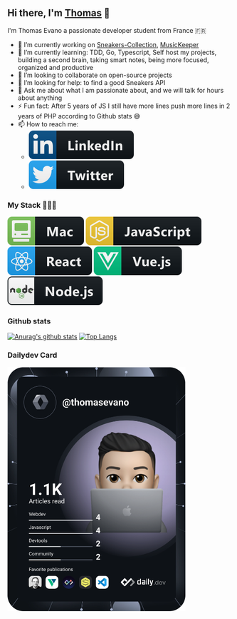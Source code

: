 ## Hi there, I'm [Thomas](https://thomasevano.fr) 👋

I'm Thomas Evano a passionate developer student from France :fr:

- 🔭 I’m currently working on [Sneakers-Collection](https://github.com/Thomasevano/sneakers-collection), [MusicKeeper](https://github.com/Thomasevano/musickeeper)
- 🌱 I’m currently learning: TDD, Go, Typescript, Self host my projects, building a second brain, taking smart notes, being more focused, organized and productive
- 👯 I’m looking to collaborate on open-source projects
- 🤔 I’m looking for help: to find a good Sneakers API
- 💬 Ask me about what I am passionate about, and we will talk for hours about anything
- ⚡ Fun fact: After 5 years of JS I still have more lines push more lines in 2 years of PHP according to Github stats 😅
- 📫 How to reach me:
  - [![Linkedin logo](https://raw.githubusercontent.com/Thomasevano/Thomasevano/master/assets/linkedin.svg)](https://www.linkedin.com/in/thomasevano/)
  - [![Twitter logo](https://raw.githubusercontent.com/Thomasevano/Thomasevano/master/assets/twitter.svg)](https://www.linkedin.com/in/thomasevano/)
 

### My Stack 👨🏻‍💻

![mac logo](https://raw.githubusercontent.com/Thomasevano/Thomasevano/master/assets/mac.svg)
![js logo](https://raw.githubusercontent.com/Thomasevano/Thomasevano/master/assets/js.svg)
![react logo](https://raw.githubusercontent.com/Thomasevano/Thomasevano/master/assets/react.svg)
![vue logo](https://raw.githubusercontent.com/Thomasevano/Thomasevano/master/assets/vue.svg)
![nodejs logo](https://raw.githubusercontent.com/Thomasevano/Thomasevano/master/assets/nodejs.svg)

### Github stats

[![Anurag's github stats](https://github-readme-stats.vercel.app/api?username=Thomasevano&show_icons=true&theme=radical)](https://github.com/anuraghazra/github-readme-stats) [![Top Langs](https://github-readme-stats.vercel.app/api/top-langs/?username=Thomasevano&layout=compact&theme=radical)](https://github.com/anuraghazra/github-readme-stats)

### Dailydev Card
<a href="https://app.daily.dev/DailyDevTips"><img src="https://github.com/thomasevano/thomasevano/blob/master/devcard.svg" width="400" alt="Thomas Evano Dev Card"/></a>

  <!--
  **Thomasevano/Thomasevano** is a ✨ _special_ ✨ repository because its `README.md` (this file) appears on your GitHub profile.

Here are some ideas to get you started:

- 🔭 I’m currently working on ...
- 🌱 I’m currently learning ...
- 👯 I’m looking to collaborate on ...
- 🤔 I’m looking for help with ...
- 💬 Ask me about ...
- 📫 How to reach me: ...
- 😄 Pronouns: ...
- ⚡ Fun fact: ...
  -->
